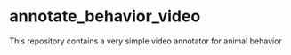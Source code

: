 # annotate_behavior_video
This repository contains a very simple video annotator for animal behavior

